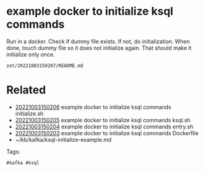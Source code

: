 # example docker to initialize ksql commands
Run in a docker.
Check if dummy file exists. If not, do initialization.
When done, touch dummy file so it does not initialize again.
That should make it initialize only once.

` zet/20221003150207/README.md `

# Related

- [20221003150206](/zet/20221003150206/README.md) example docker to initialize ksql commands initialize.sh
- [20221003150205](/zet/20221003150205/README.md) example docker to initialize ksql commands ksql.sh
- [20221003150204](/zet/20221003150204/README.md) example docker to initialize ksql commands entry.sh
- [20221003150203](/zet/20221003150203/README.md) example docker to initialize ksql commands Dockerfile
- ~/kb/kafka/ksql-initialize-example.md

Tags:

    #kafka #ksql 
